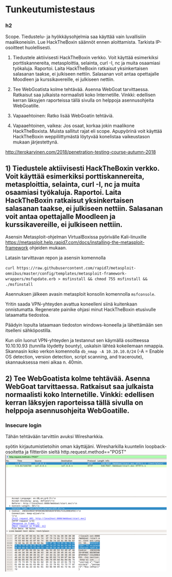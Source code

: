 # Tunkeutumistestaus

### h2
Scope. Tiedustelu- ja hyökkäysohjelmia saa käyttää vain luvallisiiin maalikoneisiin. Lue HackTheBoxin säännöt ennen aloittamista. Tarkista IP-osoitteet huolellisesti.

1) Tiedustele aktiivisesti HackTheBoxin verkko. Voit käyttää esimerkiksi porttiskannereita, metasploittia, selainta, curl -I, nc ja muita osaamiasi työkaluja. Raportoi. Laita HackTheBoxin ratkaisut yksinkertaisen salasanan taakse, ei julkiseen nettiin. Salasanan voit antaa opettajalle Moodleen ja kurssikavereille, ei julkiseen nettiin.

2) Tee WebGoatista kolme tehtävää. Asenna WebGoat tarvittaessa. Ratkaisut saa julkaista normaalisti koko Internetille. Vinkki: edellisen kerran läksyjen raporteissa tällä sivulla on helppoja asennusohjeita WebGoatille.

3) Vapaaehtoinen: Ratko lisää WebGoatin tehtäviä.

4) Vapaaehtoinen, vaikea: Jos osaat, korkaa jokin maalikone HackTheBoxista. Muista sallitut rajat eli scope. Apupyörinä voit käyttää HackTheBoxin weppiliittymästä löytyvää konelistaa vaikeustason mukaan järjestettynä.

http://terokarvinen.com/2018/penetration-testing-course-autumn-2018

## 1) Tiedustele aktiivisesti HackTheBoxin verkko. Voit käyttää esimerkiksi porttiskannereita, metasploittia, selainta, curl -I, nc ja muita osaamiasi työkaluja. Raportoi. Laita HackTheBoxin ratkaisut yksinkertaisen salasanan taakse, ei julkiseen nettiin. Salasanan voit antaa opettajalle Moodleen ja kurssikavereille, ei julkiseen nettiin.

Asensin Metasploit-ohjelman VirtualBoxissa pyörivälle Kali-linuxille https://metasploit.help.rapid7.com/docs/installing-the-metasploit-framework ohjeiden mukaan.

Latasin tarvittavan repon ja asensin komennolla

``curl https://raw.githubusercontent.com/rapid7/metasploit-omnibus/master/config/templates/metasploit-framework-wrappers/msfupdate.erb > msfinstall && chmod 755 msfinstall && ./msfinstall
``

Asennuksen jälkeen avasin metasploit konsolin komennolla ``msfconsole``.

Yritin saada VPN-yhteyden avattua koneelleni siinä kuitenkaan onnistumatta. Regenerate painike ohjasi minut HackTheBoxin etusivulle lataamatta tiedostoa.

Päädyin lopulta lataamaan tiedoston windows-koneella ja lähettämään sen itselleni sähköpostilla.

Kun olin luonut VPN-yhteyden ja testannut sen käymällä osoitteessa 10.10.10.93 (tunnilla löydetty bounty), uskalsin lähteä kokeilemaan nmappia. Skannasin koko verkon komennolla ``db_nmap -A 10.10.10.0/24`` (-A = Enable OS detection, version detection, script scanning, and traceroute), skannauksessa meni aikaa n. 40min.





## 2) Tee WebGoatista kolme tehtävää. Asenna WebGoat tarvittaessa. Ratkaisut saa julkaista normaalisti koko Internetille. Vinkki: edellisen kerran läksyjen raporteissa tällä sivulla on helppoja asennusohjeita WebGoatille.



### Insecure login

Tähän tehtävään tarvittiin avuksi Wiresharkkia.

syötin kirjautumistietoihin oman käyttäjäni. Wiresharkilla kuuntelin loopback-osoitetta ja filtteröin sieltä http.request.method=="POST"
![Insecure_login-Wireshark](https://raw.githubusercontent.com/einokupias/Tunkeutumistestaus/master/Insecure%20login%20-%20Wireshark.png)
